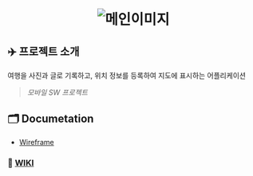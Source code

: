 <div align="center">

# ![메인이미지](https://user-images.githubusercontent.com/26592306/111571762-a6795a80-87ea-11eb-8c2e-64083c17796a.png)

</div>

## ✈️ 프로젝트 소개
여행을 사진과 글로 기록하고, 위치 정보를 등록하여 지도에 표시하는 어플리케이션
> _모바일 SW 프로젝트_

## 🗂 Documetation
- [Wireframe](https://www.figma.com/proto/3Q5JEVhMo3v1nT5wtvyEUB/%EB%AA%A8%EB%B0%94%EC%9D%BCSW%EC%8A%A4%ED%8A%9C%EB%94%94%EC%98%A4?node-id=32%3A0&scaling=min-zoom)

### 🔗 [WIKI](https://github.com/ahrimy/Travelog/wiki)

